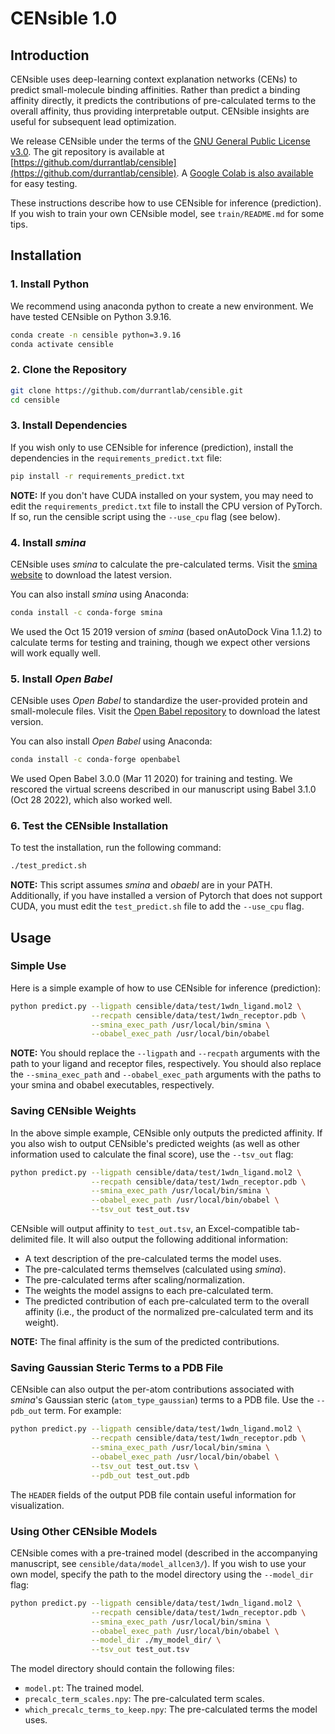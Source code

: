 # CENsible 1.0

## Introduction

CENsible uses deep-learning context explanation networks (CENs) to predict
small-molecule binding affinities. Rather than predict a binding affinity
directly, it predicts the contributions of pre-calculated terms to the overall
affinity, thus providing interpretable output. CENsible insights are useful for
subsequent lead optimization.

We release CENsible under the terms of the [GNU General Public License
v3.0](https://github.com/durrantlab/censible/blob/main/LICENSE.md). The git
repository is available at
[https://github.com/durrantlab/censible](https://github.com/durrantlab/censible).
A [Google Colab is also
available](https://durrantlab.pitt.edu/apps/censible/web/) for easy testing.

These instructions describe how to use CENsible for inference (prediction). If
you wish to train your own CENsible model, see `train/README.md` for some tips.

## Installation

### 1. Install Python

We recommend using anaconda python to create a new environment. We have tested
CENsible on Python 3.9.16.

```bash
conda create -n censible python=3.9.16
conda activate censible
```

### 2. Clone the Repository

```bash
git clone https://github.com/durrantlab/censible.git
cd censible
```

### 3. Install Dependencies

If you wish only to use CENsible for inference (prediction), install the
dependencies in the `requirements_predict.txt` file:

```bash
pip install -r requirements_predict.txt
```

**NOTE:** If you don't have CUDA installed on your system, you may need to edit
the `requirements_predict.txt` file to install the CPU version of PyTorch. If
so, run the censible script using the `--use_cpu` flag (see below).

### 4. Install _smina_

CENsible uses _smina_ to calculate the pre-calculated terms. Visit the [smina
website](https://sourceforge.net/projects/smina/) to download the latest
version.

You can also install _smina_ using Anaconda:

```bash
conda install -c conda-forge smina
```

We used the Oct 15 2019 version of _smina_ (based onAutoDock Vina 1.1.2) to
calculate terms for testing and training, though we expect other versions will
work equally well.

### 5. Install _Open Babel_

CENsible uses _Open Babel_ to standardize the user-provided protein and
small-molecule files. Visit the [Open Babel
repository](https://github.com/openbabel/openbabel) to download the latest
version.

You can also install _Open Babel_ using Anaconda:

```bash
conda install -c conda-forge openbabel
```

We used Open Babel 3.0.0 (Mar 11 2020) for training and testing. We rescored the
virtual screens described in our manuscript using Babel 3.1.0 (Oct 28 2022),
which also worked well.

### 6. Test the CENsible Installation

To test the installation, run the following command:

```bash
./test_predict.sh
```

**NOTE:** This script assumes _smina_ and _obaebl_ are in your PATH.
Additionally, if you have installed a version of Pytorch that does not support
CUDA, you must edit the `test_predict.sh` file to add the `--use_cpu` flag.

## Usage

### Simple Use

Here is a simple example of how to use CENsible for inference (prediction):

```bash
python predict.py --ligpath censible/data/test/1wdn_ligand.mol2 \
                  --recpath censible/data/test/1wdn_receptor.pdb \
                  --smina_exec_path /usr/local/bin/smina \
                  --obabel_exec_path /usr/local/bin/obabel
```

**NOTE:** You should replace the `--ligpath` and `--recpath` arguments with the
path to your ligand and receptor files, respectively. You should also replace
the `--smina_exec_path` and `--obabel_exec_path` arguments with the paths to
your smina and obabel executables, respectively.

### Saving CENsible Weights

In the above simple example, CENsible only outputs the predicted affinity. If
you also wish to output CENsible's predicted weights (as well as other
information used to calculate the final score), use the `--tsv_out` flag:

```bash
python predict.py --ligpath censible/data/test/1wdn_ligand.mol2 \
                  --recpath censible/data/test/1wdn_receptor.pdb \
                  --smina_exec_path /usr/local/bin/smina \
                  --obabel_exec_path /usr/local/bin/obabel \
                  --tsv_out test_out.tsv
```

CENsible will output affinity to `test_out.tsv`, an Excel-compatible
tab-delimited file. It will also output the following additional information:

- A text description of the pre-calculated terms the model uses.
- The pre-calculated terms themselves (calculated using _smina_).
- The pre-calculated terms after scaling/normalization.
- The weights the model assigns to each pre-calculated term.
- The predicted contribution of each pre-calculated term to the overall affinity
  (i.e., the product of the normalized pre-calculated term and its weight).

**NOTE:** The final affinity is the sum of the predicted contributions.

### Saving Gaussian Steric Terms to a PDB File

CENsible can also output the per-atom contributions associated with _smina_'s
Gaussian steric (`atom_type_gaussian`) terms to a PDB file. Use the `--pdb_out`
term. For example:

```bash
python predict.py --ligpath censible/data/test/1wdn_ligand.mol2 \
                  --recpath censible/data/test/1wdn_receptor.pdb \
                  --smina_exec_path /usr/local/bin/smina \
                  --obabel_exec_path /usr/local/bin/obabel \
                  --tsv_out test_out.tsv \
                  --pdb_out test_out.pdb
```

The `HEADER` fields of the output PDB file contain useful information for
visualization.

### Using Other CENsible Models

CENsible comes with a pre-trained model (described in the accompanying
manuscript, see `censible/data/model_allcen3/`). If you wish to use your own
model, specify the path to the model directory using the `--model_dir` flag:

```bash
python predict.py --ligpath censible/data/test/1wdn_ligand.mol2 \
                  --recpath censible/data/test/1wdn_receptor.pdb \
                  --smina_exec_path /usr/local/bin/smina \
                  --obabel_exec_path /usr/local/bin/obabel \
                  --model_dir ./my_model_dir/ \
                  --tsv_out test_out.tsv
```

The model directory should contain the following files:

- `model.pt`: The trained model.
- `precalc_term_scales.npy`: The pre-calculated term scales.
- `which_precalc_terms_to_keep.npy`: The pre-calculated terms the model uses.
